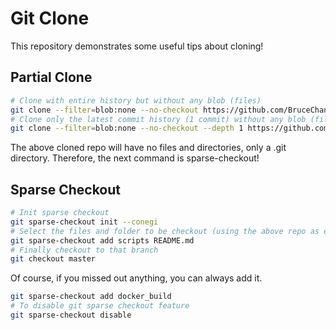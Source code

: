 # Git Clone

This repository demonstrates some useful tips about cloning!

## Partial Clone

```bash
# Clone with entire history but without any blob (files)
git clone --filter=blob:none --no-checkout https://github.com/BruceChanJianLe/docker-nvidia-ubuntu-ros.git
# Clone only the latest commit history (1 commit) without any blob (files)
git clone --filter=blob:none --no-checkout --depth 1 https://github.com/BruceChanJianLe/docker-nvidia-ubuntu-ros.git
```

The above cloned repo will have no files and directories, only a .git directory.
Therefore, the next command is sparse-checkout!

## Sparse Checkout

```bash
# Init sparse checkout
git sparse-checkout init --conegi
# Select the files and folder to be checkout (using the above repo as example)
git sparse-checkout add scripts README.md
# Finally checkout to that branch
git checkout master
```

Of course, if you missed out anything, you can always add it.
```bash
git sparse-checkout add docker_build
# To disable git sparse checkout feature
git sparse-checkout disable
```
